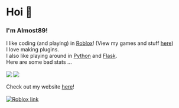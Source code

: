 # Hoi 👋
### I'm Almost89!

I like coding (and playing) in [Roblox][7]! (View my games and stuff [here][2])<br />
I love making plugins.<br />
I also like playing around in [Python][6] and [Flask][4].
<br>
Here are some bad stats ...
<br>
<br>
<img align="left" src="https://github-readme-stats.vercel.app/api/top-langs/?username=Almost89" />
<img align="center" src="https://github-readme-stats.vercel.app/api?username=Almost89&show_icons=true)" />
<br>
<br>
Check out my website [here][5]!
<br>
<br>
[![Roblox link][1]][3]

<!-- Icons -->

[1]: https://images.rbxcdn.com/3b43a5c16ec359053fef735551716fc5.ico

<!-- Links -->

[2]: https://roblox.com/users/2046490515/profile#!/creations
[3]: https://roblox.com/users/2046490515/profile
[4]: https://flask.palletsprojects.com/en/2.1.x/
[5]: https://almost89.glitch.me
[6]: https://www.python.org
[7]: https://roblox.com
